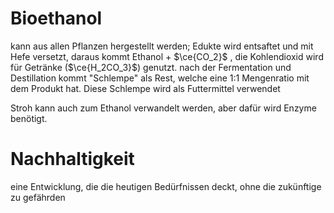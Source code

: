# Bioethanol
kann aus allen Pflanzen hergestellt werden; 
Edukte wird entsaftet und mit Hefe versetzt, daraus kommt Ethanol + $\ce{CO_2}$ , die Kohlendioxid wird für Getränke ($\ce{H_2CO_3}$) genutzt.
nach der Fermentation und Destillation kommt "Schlempe" als Rest, welche eine 1:1 Mengenratio mit dem Produkt hat. Diese Schlempe wird als Futtermittel verwendet

Stroh kann auch zum Ethanol verwandelt werden, aber dafür wird Enzyme benötigt.

# Nachhaltigkeit
eine Entwicklung, die die heutigen Bedürfnissen deckt, ohne die zukünftige zu gefährden